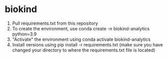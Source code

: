 # biokind
1. Pull requirements.txt from this repository 
2. To create the environment, use conda create -n biokind-analytics python=3.9
3. "Activate" the environment using conda activate biokind-analytics
4. Install versions using pip install -r requirements.txt (make sure you have changed your directory to where the requirements.txt file is located)

